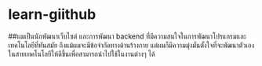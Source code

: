 # learn-giithub

##ผมเป็นนักพัฒนาเว็บไซต์ และการพัฒนา backend ที่มีความสนใจในการพัฒนาโปรแกรมและเทคโนโลยีที่ทันสมัย ถึงแม้ผมจะมีข้อจำกัดทางด้านร้างกาย แต่ผมก็มีความมุ่งมั่นตั้งใจที่จะพัฒนาตัวเองในสายเทคโนโลยีให้ดีขึ้นเพื่อสามารถนำไปใช้ในงานต่างๆ ได้
